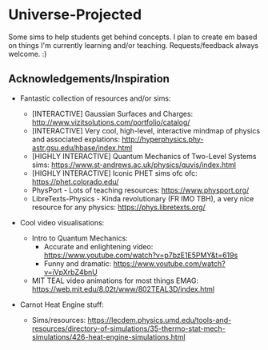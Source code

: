 # Universe-Projected
Some sims to help students get behind concepts. I plan to create em based on things I'm currently learning and/or teaching. Requests/feedback always welcome. :)


## Acknowledgements/Inspiration
- Fantastic collection of resources and/or sims:
  - [INTERACTIVE] Gaussian Surfaces and Charges: http://www.vizitsolutions.com/portfolio/catalog/
  - [INTERACTIVE] Very cool, high-level, interactive mindmap of physics and associated explations: http://hyperphysics.phy-astr.gsu.edu/hbase/index.html
  - [HIGHLY INTERACTIVE] Quantum Mechanics of Two-Level Systems sims: https://www.st-andrews.ac.uk/physics/quvis/index.html
  - [HIGHLY INTERACTIVE] Iconic PHET sims ofc ofc: https://phet.colorado.edu/
  - PhysPort - Lots of teaching resources: https://www.physport.org/
  - LibreTexts-Physics - Kinda revolutionary (FR IMO TBH), a very nice resource for any physics: https://phys.libretexts.org/
- Cool video visualisations:
  - Intro to Quantum Mechanics:
    - Accurate and enlightening video: https://www.youtube.com/watch?v=p7bzE1E5PMY&t=619s
    - Funny and dramatic: https://www.youtube.com/watch?v=iVpXrbZ4bnU
  - MIT TEAL video animations for most things EMAG: https://web.mit.edu/8.02t/www/802TEAL3D/index.html
 
- Carnot Heat Engine stuff:
  - Sims/resources: https://lecdem.physics.umd.edu/tools-and-resources/directory-of-simulations/35-thermo-stat-mech-simulations/426-heat-engine-simulations.html

